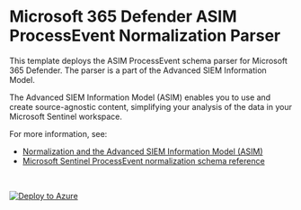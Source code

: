 # Microsoft 365 Defender ASIM ProcessEvent Normalization Parser

This template deploys the ASIM ProcessEvent schema parser for Microsoft 365 Defender. The parser is a part of the Advanced SIEM Information Model.

The Advanced SIEM Information Model (ASIM) enables you to use and create source-agnostic content, simplifying your analysis of the data in your Microsoft Sentinel workspace.

For more information, see:

- [Normalization and the Advanced SIEM Information Model (ASIM)](https://aka.ms/AzSentinelNormalization)
- [Microsoft Sentinel ProcessEvent normalization schema reference](https://aka.ms/AzSentinelProcessEventDoc)

<br>
 

[![Deploy to Azure](https://aka.ms/deploytoazurebutton)](https://portal.azure.com/#create/Microsoft.Template/uri/https%3A%2F%2Fraw.githubusercontent.com%2FAzure%2FAzure-Sentinel%2Fmaster%2FParsers%2FASimProcessEvent%2FARM%2FProcessEventMicrosoft365D%2FProcessEventMicrosoft365D.json)
